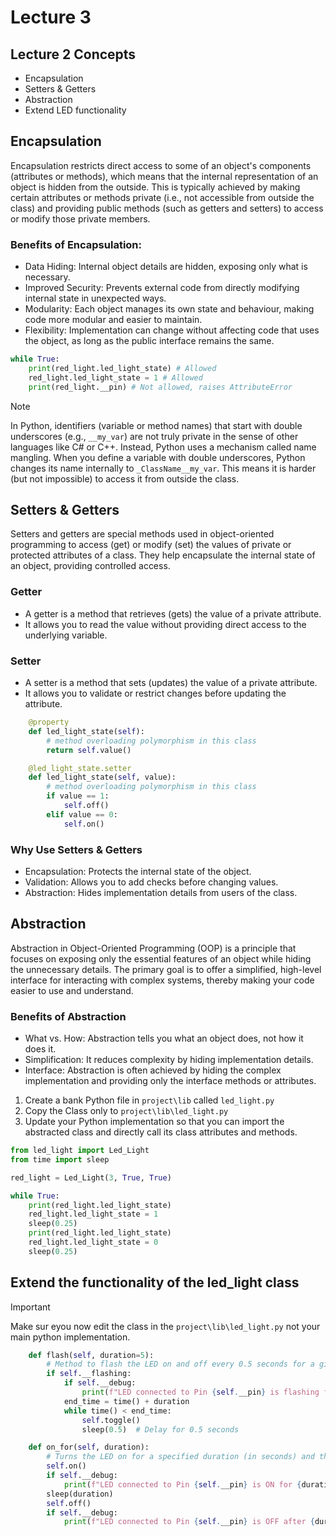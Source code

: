 # Lecture 3

## Lecture 2 Concepts
- Encapsulation
- Setters & Getters
- Abstraction
- Extend LED functionality

## Encapsulation
Encapsulation restricts direct access to some of an object's components (attributes or methods), which means that the internal representation of an object is hidden from the outside. This is typically achieved by making certain attributes or methods private (i.e., not accessible from outside the class) and providing public methods (such as getters and setters) to access or modify those private members.

### Benefits of Encapsulation:

- Data Hiding: Internal object details are hidden, exposing only what is necessary.
- Improved Security: Prevents external code from directly modifying internal state in unexpected ways.
- Modularity: Each object manages its own state and behaviour, making code more modular and easier to maintain.
- Flexibility: Implementation can change without affecting code that uses the object, as long as the public interface remains the same.

```python
while True:
    print(red_light.led_light_state) # Allowed
    red_light.led_light_state = 1 # Allowed
    print(red_light.__pin) # Not allowed, raises AttributeError
```
> [!Note]
> In Python, identifiers (variable or method names) that start with double underscores (e.g., `__my_var`) are not truly private in the sense of other languages like C# or C++. Instead, Python uses a mechanism called name mangling. When you define a variable with double underscores, Python changes its name internally to `_ClassName__my_var`. This means it is harder (but not impossible) to access it from outside the class.

## Setters & Getters

Setters and getters are special methods used in object-oriented programming to access (get) or modify (set) the values of private or protected attributes of a class. They help encapsulate the internal state of an object, providing controlled access.

### Getter

- A getter is a method that retrieves (gets) the value of a private attribute.
- It allows you to read the value without providing direct access to the underlying variable.

### Setter

- A setter is a method that sets (updates) the value of a private attribute.
- It allows you to validate or restrict changes before updating the attribute.

```python
    @property
    def led_light_state(self):
        # method overloading polymorphism in this class
        return self.value()

    @led_light_state.setter
    def led_light_state(self, value):
        # method overloading polymorphism in this class
        if value == 1:
            self.off()
        elif value == 0:
            self.on()
```

### Why Use Setters & Getters
- Encapsulation: Protects the internal state of the object.
- Validation: Allows you to add checks before changing values.
- Abstraction: Hides implementation details from users of the class.

## Abstraction

Abstraction in Object-Oriented Programming (OOP) is a principle that focuses on exposing only the essential features of an object while hiding the unnecessary details. The primary goal is to offer a simplified, high-level interface for interacting with complex systems, thereby making your code easier to use and understand.

### Benefits of Abstraction

- What vs. How: Abstraction tells you what an object does, not how it does it.
- Simplification: It reduces complexity by hiding implementation details.
- Interface: Abstraction is often achieved by hiding the complex implementation and providing only the interface methods or attributes.

1. Create a bank Python file in `project\lib` called `led_light.py`
2. Copy the Class only to `project\lib\led_light.py`
3. Update your Python implementation so that you can import the abstracted class and directly call its class attributes and methods.

```Python
from led_light import Led_Light
from time import sleep

red_light = Led_Light(3, True, True)

while True:
    print(red_light.led_light_state)
    red_light.led_light_state = 1
    sleep(0.25)
    print(red_light.led_light_state)
    red_light.led_light_state = 0
    sleep(0.25)
```

## Extend the functionality of the led_light class

> [!Important]
> Make sur eyou now edit the class in the `project\lib\led_light.py` not your main python implementation.

```python
    def flash(self, duration=5):
        # Method to flash the LED on and off every 0.5 seconds for a given duration
        if self.__flashing:
            if self.__debug:
                print(f"LED connected to Pin {self.__pin} is flashing for {duration} seconds")
            end_time = time() + duration
            while time() < end_time:
                self.toggle()
                sleep(0.5)  # Delay for 0.5 seconds

    def on_for(self, duration):
        # Turns the LED on for a specified duration (in seconds) and then turns it off.
        self.on()
        if self.__debug:
            print(f"LED connected to Pin {self.__pin} is ON for {duration} seconds")
        sleep(duration)
        self.off()
        if self.__debug:
            print(f"LED connected to Pin {self.__pin} is OFF after {duration} seconds")
```
